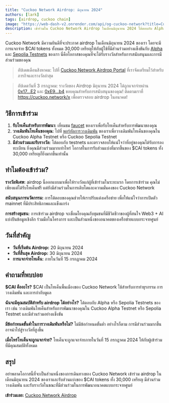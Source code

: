 ```yaml
---
title: "Cuckoo Network Airdrop: มิถุนายน 2024"
authors: [lark]
tags: [airdrop, cuckoo chain]
image: "https://web-dash-v2.onrender.com/api/og-cuckoo-network?title=Cuckoo%20Network%20Airdrop%3A%20มิถุนายน%202024"
description: เข้าร่วมใน Cuckoo Network Airdrop ในเดือนมิถุนายน 2024 โต้ตอบกับ Alpha และ Sepolia Testnets ของเราเพื่อรับส่วนแบ่งของ 30,000 $CAI tokens อย่าพลาด!
---
```


Cuckoo Network มีความยินดีที่จะประกาศ airdrop ในเดือนมิถุนายน 2024 ของเรา โดยจะมีการแจกจ่าย $CAI tokens ทั้งหมด 30,000 เหรียญให้กับผู้ใช้ที่มีส่วนร่วมอย่างแข็งขันกับ [Alpha](https://scan.cuckoo.network/) และ [Sepolia Testnets](https://testnet-scan.cuckoo.network/) ของเรา นี่คือโอกาสของคุณที่จะได้รับรางวัลสำหรับการสนับสนุนและการมีส่วนร่วมของคุณ

> อัปเดตเดือนสิงหาคม: ไปที่ [Cuckoo Network Airdrop Portal](https://cuckoo.network/portal/airdrop) ที่เราจัดเตรียมไว้สำหรับภารกิจและรางวัลล่าสุด

> อัปเดตวันที่ 3 กรกฎาคม: รางวัลของ Airdrop มิถุนายน 2024 ได้ถูกแจกจ่ายผ่าน [0x17...E2](https://scan.cuckoo.network/address/0x17Ee826fB6E9Cf7Bc1433a50215A62Ff49999CE2) และ [0xE9...b4](https://scan.cuckoo.network/address/0xE92f753D70B650424677B206Afd616A895D32eb4) ขอบคุณสำหรับการสนับสนุนของคุณ! ติดตามเราที่ https://cuckoo.network/x เพื่อตรวจสอบ airdrop ในอนาคต!

## วิธีการเข้าร่วม

1. **รับโทเค็นสำหรับการพัฒนา:** เยี่ยมชม [faucet](https://cuckoo.network/portal/faucet/) ของเราเพื่อรับโทเค็นสำหรับการพัฒนาของคุณ
2. **วางเดิมพันโทเค็นของคุณ:** ไปที่ [พอร์ทัลการวางเดิมพัน](https://cuckoo.network/portal/staking/testnet) ของเราเพื่อวางเดิมพันโทเค็นของคุณใน Cuckoo Alpha Testnet หรือ Cuckoo Sepolia Testnet
3. **มีส่วนร่วมและรับรางวัล:** โต้ตอบกับ testnets และตรวจสอบให้แน่ใจว่าที่อยู่ของคุณได้รับการลงทะเบียน ยิ่งคุณมีส่วนร่วมมากเท่าไหร่ โอกาสในการรับส่วนแบ่งที่มากขึ้นของ $CAI tokens ทั้ง 30,000 เหรียญก็ยิ่งมากขึ้นเท่านั้น

## ทำไมต้องเข้าร่วม?

**รางวัลพิเศษ:** airdrop นี้ออกแบบมาเพื่อให้รางวัลแก่ผู้ที่เข้าร่วมในระยะแรก โดยการเข้าร่วม คุณไม่เพียงแต่ได้รับโทเค็นฟรี แต่ยังมีส่วนร่วมในการเติบโตและความมั่นคงของ Cuckoo Network

**สนับสนุนการนวัตกรรม:** การโต้ตอบของคุณช่วยให้เราปรับแต่งเครือข่าย เพื่อให้แน่ใจว่าการเปิดตัว mainnet ที่มีประสิทธิภาพและแข็งแกร่ง

**การสร้างชุมชน:** การเข้าร่วม airdrop จะเชื่อมโยงคุณกับชุมชนที่มีชีวิตชีวาของผู้ที่สนใจ Web3 + AI แบ่งปันข้อมูลเชิงลึก ร่วมมือในโครงการ และเป็นส่วนหนึ่งของอนาคตของเครือข่ายแบบกระจายศูนย์

## วันที่สำคัญ

- **วันที่เริ่มต้น Airdrop:** 20 มิถุนายน 2024
- **วันที่สิ้นสุด Airdrop:** 30 มิถุนายน 2024
- **การแจกจ่ายโทเค็น:** ภายในวันที่ 15 กรกฎาคม 2024

## คำถามที่พบบ่อย

**$CAI คืออะไร?** $CAI เป็นโทเค็นพื้นเมืองของ Cuckoo Network ใช้สำหรับการทำธุรกรรม การวางเดิมพัน และการกำกับดูแล

**ฉันจะมีคุณสมบัติสำหรับ airdrop ได้อย่างไร?** โต้ตอบกับ Alpha หรือ Sepolia Testnets ของเรา เช่น วางเดิมพันโทเค็นสำหรับการพัฒนาของคุณใน Cuckoo Alpha Testnet หรือ Sepolia Testnet และมีส่วนร่วมอย่างแข็งขัน

**มีข้อกำหนดขั้นต่ำในการวางเดิมพันหรือไม่?** ไม่มีข้อกำหนดขั้นต่ำ อย่างไรก็ตาม การมีส่วนร่วมมากขึ้นอาจนำไปสู่รางวัลที่สูงขึ้น

**เมื่อไหร่โทเค็นจะถูกแจกจ่าย?** โทเค็นจะถูกแจกจ่ายภายในวันที่ 15 กรกฎาคม 2024 ให้กับผู้เข้าร่วมที่มีคุณสมบัติทั้งหมด

## สรุป

อย่าพลาดโอกาสนี้ที่จะเป็นส่วนหนึ่งของการเดินทางของ Cuckoo Network เข้าร่วม airdrop ในเดือนมิถุนายน 2024 ของเราและรับส่วนแบ่งของ $CAI tokens ทั้ง 30,000 เหรียญ มีส่วนร่วม วางเดิมพัน และรับรางวัลในขณะที่มีส่วนร่วมในการพัฒนาอนาคตแบบกระจายศูนย์

**เข้าร่วมเลย:** [Cuckoo Network Airdrop](https://cuckoo.network/portal/faucet/)